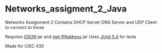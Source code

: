 # Networks_assigment_2_Java

Networks Assignment 2 Contains DHCP Server DNS Server and UDP Client to connect to those

Requires [GSON](https://github.com/google/gson) jar and [inet IPAddress](https://github.com/seancfoley/IPAddress) jar
Uses [JUnit 5.4](https://junit.org/junit5) for tests

Made for CISC 435

